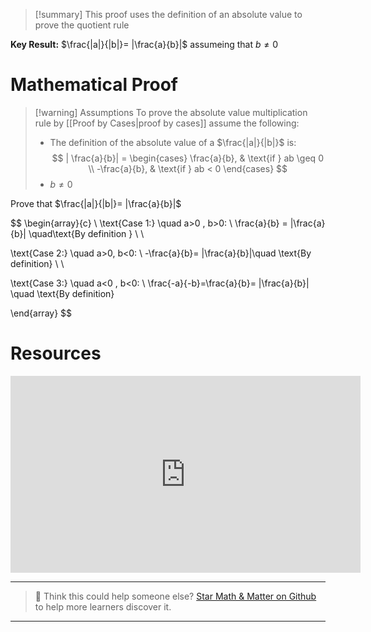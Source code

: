 

> [!summary]
This proof uses the definition of an absolute value to prove the quotient rule
> 
**Key Result:**
$\frac{|a|}{|b|}= |\frac{a}{b}|$ assumeing that $b\neq 0$

# Mathematical Proof
> [!warning] Assumptions
To prove the absolute value multiplication rule by [[Proof by Cases|proof by cases]] assume the following:
> - The definition of the absolute value of a $\frac{|a|}{|b|}$ is:
> $$
>  | \frac{a}{b}| =
>  \begin{cases}
> \frac{a}{b}, & \text{if } ab \geq 0 \\
>  -\frac{a}{b}, & \text{if } ab < 0
>  \end{cases}
>  $$
 > -  $b \neq 0$

Prove that $\frac{|a|}{|b|}= |\frac{a}{b}|$

$$
\begin{array}{c} \\
\text{Case 1:} \quad a>0 , b>0: \\
\frac{a}{b} = |\frac{a}{b}| \quad\text{By definition } \\
 \\

\text{Case 2:} \quad a>0, b<0: \\
-\frac{a}{b}= |\frac{a}{b}|\quad  \text{By definition} \\  \\

\text{Case 3:} \quad a<0 , b<0: \\
\frac{-a}{-b}=\frac{a}{b}= |\frac{a}{b}| \quad \text{By definition}

\end{array}
$$

# Resources
<iframe width="560" height="315" src="https://www.youtube.com/embed/0ozGYp6MXWY?si=qcY4fA4XRtKXiSeU" title="YouTube video player" frameborder="0" allow="accelerometer; autoplay; clipboard-write; encrypted-media; gyroscope; picture-in-picture; web-share" referrerpolicy="strict-origin-when-cross-origin" allowfullscreen></iframe>


---

> 🧪 Think this could help someone else? [Star Math & Matter on Github](https://github.com/rajeevphysics/Obsidian-MathMatter) to help more learners discover it.

---
